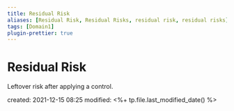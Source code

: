 ```yaml
---
title: Residual Risk
aliases: [Residual Risk, Residual Risks, residual risk, residual risks]
tags: [Domain1]
plugin-prettier: true
---
```


# Residual Risk

Leftover risk after applying a control.

created: 2021-12-15 08:25
modified: <%+ tp.file.last_modified_date() %>
